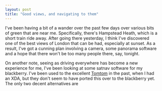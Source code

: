 ```yaml
---
layout: post
title: "Good views, and navigating to them"
---
```

I've been having a bit of a wander over the past few days over various bits of
green that are near me. Specifically, there's Hampstead Heath, which is a
short train ride away. After going there yesterday, I think I've discovered
one of the best views of London that can be had, especially at sunset. As a
result, I've got a cunning plan involving a camera, some panorama software and
a hope that there won't be too many people there, say, tonight.

On another note, seeing as driving everywhere has become a new experience for
me, I've been looking at some satnav software for my blackberry. I've been
used to the excellent [Tomtom][1] in the past, when I had an XDA, but they
don't seem to have ported this over to the blackberry yet. The only two decent
alternatives are

   [1]: http://www.tomtom.com/

